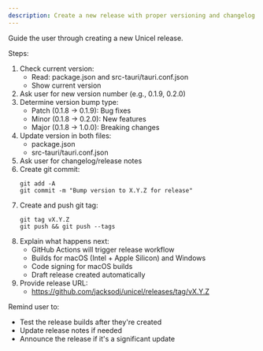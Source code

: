 ```yaml
---
description: Create a new release with proper versioning and changelog
---
```


Guide the user through creating a new Unicel release.

Steps:
1. Check current version:
   - Read: package.json and src-tauri/tauri.conf.json
   - Show current version
2. Ask user for new version number (e.g., 0.1.9, 0.2.0)
3. Determine version bump type:
   - Patch (0.1.8 → 0.1.9): Bug fixes
   - Minor (0.1.8 → 0.2.0): New features
   - Major (0.1.8 → 1.0.0): Breaking changes
4. Update version in both files:
   - package.json
   - src-tauri/tauri.conf.json
5. Ask user for changelog/release notes
6. Create git commit:
   ```
   git add -A
   git commit -m "Bump version to X.Y.Z for release"
   ```
7. Create and push git tag:
   ```
   git tag vX.Y.Z
   git push && git push --tags
   ```
8. Explain what happens next:
   - GitHub Actions will trigger release workflow
   - Builds for macOS (Intel + Apple Silicon) and Windows
   - Code signing for macOS builds
   - Draft release created automatically
9. Provide release URL:
   - https://github.com/jacksodj/unicel/releases/tag/vX.Y.Z

Remind user to:
- Test the release builds after they're created
- Update release notes if needed
- Announce the release if it's a significant update
